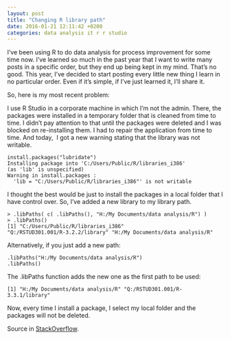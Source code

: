 ```yaml
---
layout: post
title: "Changing R library path"
date: 2016-01-21 12:11:42 +0200
categories: data analysis it r r studio
---
```


I’ve been using R to do data analysis for process improvement for some time now. I’ve learned so much in the past year that I want to write many posts in a specific order, but they end up being kept in my mind. That’s no good. This year, I’ve decided to start posting every little new thing I learn in no particular order. Even if it’s simple, if I’ve just learned it, I’ll share it.

So, here is my most recent problem:

I use R Studio in a corporate machine in which I’m not the admin. There, the packages were installed in a temporary folder that is cleaned from time to time. I didn’t pay attention to that until the packages were deleted and I was blocked on re-installing them. I had to repair the application from time to time. And today,  I got a new warning stating that the library was not writable.

```
install.packages("lubridate")
Installing package into 'C:/Users/Public/R/libraries_i386'
(as 'lib' is unspecified)
Warning in install.packages :
  'lib = "C:/Users/Public/R/libraries_i386"' is not writable
  ```

I thought the best would be just to install the packages in a local folder that I have control over. So, I’ve added a new library to my library path.

```
> .libPaths( c( .libPaths(), "H:/My Documents/data analysis/R") )  
> .libPaths()
[1] "C:/Users/Public/R/libraries_i386"
"Q:/RSTUD301.001/R-3.2.2/library" "H:/My Documents/data analysis/R"
```

Alternatively, if you just add a new path:

```
.libPaths("H:/My Documents/data analysis/R")
.libPaths()
```

The .libPaths function adds the new one as the first path to be used:

```
[1] "H:/My Documents/data analysis/R" "Q:/RSTUD301.001/R-3.3.1/library"
```

Now, every time I install a package, I select my local folder and the packages will not be deleted.

Source in <a href="http://stackoverflow.com/questions/15170399/changing-r-default-library-path-using-libpaths-in-rprofile-site-fails-to-work" onclick="javascript:pageTracker._trackPageview('/outbound/article/stackoverflow.com');" target="_blank">StackOverflow</a>.
